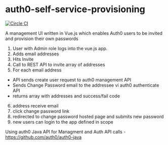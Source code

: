 # auth0-self-service-provisioning
[![Circle CI](https://circleci.com/gh/johnhunsley/auth0-self-service-provisioning.svg?style=svg)](https://circleci.com/gh/johnhunsley/auth0-self-service-provisioning)

A management UI written in Vue.js which enables Auth0 users to be invited and provision their own passwords

1. User with Admin role logs into the vue.js app.
2. Adds email addresses
3. Hits Invite
4. Call to REST API to invite array of addresses
5. For each email address
  - API sends create user request to auth0 management API
  - Sends Change Password email to the addressee vi auth0 authenticate API
  - returns array with addresses and success/fail code
6. address receive email
7. click change password link
8. redirected to change password hosted page and submits new password
9. new users can login to the app defined in scope

Using auth0 Java API for Managment and Auth API calls - https://github.com/auth0/auth0-java